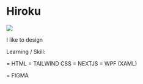 # Hiroku


![]([https://github.com/Your_Repository_Name/Your_GIF_Name.gif](https://upload.wikimedia.org/wikipedia/commons/c/ce/Petrial_cube.gif))


I like to design

Learning / Skill: 

= HTML
= TAILWIND CSS 
= NEXTJS 
= WPF (XAML) 

= FIGMA 



